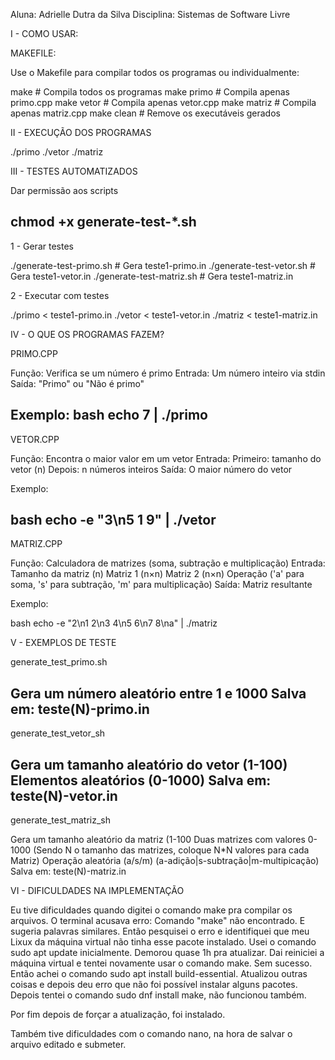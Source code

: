 Aluna: Adrielle Dutra da Silva
Disciplina: Sistemas de Software Livre


I - COMO USAR:

MAKEFILE:

Use o Makefile para compilar todos os programas ou individualmente:

make         # Compila todos os programas
make primo   # Compila apenas primo.cpp
make vetor   # Compila apenas vetor.cpp
make matriz  # Compila apenas matriz.cpp
make clean   # Remove os executáveis gerados


II - EXECUÇÃO DOS PROGRAMAS

./primo
./vetor
./matriz


III - TESTES AUTOMATIZADOS

Dar permissão aos scripts

chmod +x generate-test-*.sh
----------------------------------------------------------------
1 - Gerar testes

./generate-test-primo.sh   # Gera teste1-primo.in
./generate-test-vetor.sh   # Gera teste1-vetor.in
./generate-test-matriz.sh  # Gera teste1-matriz.in

2 - Executar com testes

./primo < teste1-primo.in
./vetor < teste1-vetor.in
./matriz < teste1-matriz.in

IV - O QUE OS PROGRAMAS FAZEM?

PRIMO.CPP

Função: Verifica se um número é primo
Entrada: Um número inteiro via stdin
Saída: "Primo" ou "Não é primo"

Exemplo:
bash
echo 7 | ./primo
---------------------------------------------
VETOR.CPP

Função: Encontra o maior valor em um vetor
Entrada:
Primeiro: tamanho do vetor (n)
Depois: n números inteiros
Saída: O maior número do vetor


Exemplo:

bash
echo -e "3\n5 1 9" | ./vetor
---------------------------------------------
MATRIZ.CPP

Função: Calculadora de matrizes (soma, subtração e multiplicação)
Entrada:
Tamanho da matriz (n)
Matriz 1 (n×n)
Matriz 2 (n×n)
Operação ('a' para soma, 's' para subtração, 'm' para multiplicação)
Saída: Matriz resultante

Exemplo:

bash
echo -e "2\n1 2\n3 4\n5 6\n7 8\na" | ./matriz

V - EXEMPLOS DE TESTE

generate_test_primo.sh

Gera um número aleatório entre 1 e 1000 
Salva em: teste(N)-primo.in
---------------------------------------------------------------
generate_test_vetor_sh

Gera um tamanho aleatório do vetor (1-100)
Elementos aleatórios (0-1000)
Salva em: teste(N)-vetor.in
---------------------------------------------------------------
generate_test_matriz_sh

Gera um tamanho aleatório da matriz (1-100
Duas matrizes com valores 0-1000 (Sendo N o tamanho das matrizes, 
coloque N*N valores para cada Matriz)
Operação aleatória (a/s/m) (a-adição|s-subtração|m-multipicação)
Salva em: teste(N)-matriz.in


VI - DIFICULDADES NA IMPLEMENTAÇÃO


Eu tive dificuldades quando digitei o comando make pra compilar os arquivos. O terminal acusava erro: Comando "make" não encontrado. E sugeria palavras similares. Então pesquisei o erro e identifiquei que meu Lixux da máquina virtual não tinha esse pacote instalado. 
Usei o comando sudo apt update inicialmente. Demorou quase 1h pra atualizar. Dai reiniciei a máquina virtual e tentei novamente usar o comando make. Sem sucesso.
Então achei o comando sudo apt install build-essential. Atualizou outras coisas e depois deu erro que não foi possível instalar alguns pacotes.
Depois tentei o comando sudo dnf install make, não funcionou também.

Por fim depois de forçar a atualização, foi instalado. 

Também tive dificuldades com o comando nano, na hora de salvar o arquivo editado e submeter.
